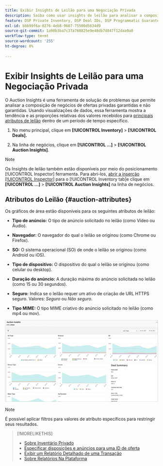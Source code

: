 ```yaml
---
title: Exibir Insights de Leilão para uma Negociação Privada
description: Saiba como usar insights de leilão para analisar a composição de negócios de negócios privados.
feature: DSP Private Inventory, DSP Deal IDs, DSP Programmatic Guaranteed Deals
exl-id: bbb99f6a-0276-4eb8-9607-75500d5634d9
source-git-commit: 1a98b3ba7c37a768825e9e48db7d847f12daa9a0
workflow-type: tm+mt
source-wordcount: '255'
ht-degree: 0%

---
```


# Exibir Insights de Leilão para uma Negociação Privada

O Auction Insights é uma ferramenta de solução de problemas que permite analisar a composição de negócios de ofertas privadas garantidas e não garantidas. Usando visualizações de dados, essa ferramenta mostra a tendência e as proporções relativas dos valores recebidos para [principais atributos de leilão](#auction-attributes) dentro de um período de tempo específico.

1. No menu principal, clique em **[!UICONTROL Inventory]** > **[!UICONTROL Deals].**

1. Na linha de negócios, clique em  **[!UICONTROL ...]** > **[!UICONTROL Auction Insights]**.

>[!NOTE]
>
>Os Insights de leilão também estão disponíveis por meio do posicionamento [!UICONTROL Inspector] ferramenta. Para abri-los, [abrir a inserção [!UICONTROL Inspector]](/help/dsp/campaign-management/reports/placement-details-view.md) para o [!UICONTROL Inventory tab]e clique em **[!UICONTROL ...]** > **[!UICONTROL Auction Insights]** na linha de negócios.

## Atributos do Leilão {#auction-attributes}

Os gráficos de área estão disponíveis para os seguintes atributos de leilão:

* **Tipo de anúncio:** O tipo de anúncio solicitado no leilão (como Vídeo ou Áudio).

* **Navegador:** O navegador do qual o leilão se originou (como Chrome ou Firefox).

* **SO:** O sistema operacional (SO) de onde o leilão se originou (como Android ou iOS).

* **Tipo de dispositivo:** O dispositivo do qual o leilão se originou (como celular ou desktop).

* **Duração do anúncio:** A duração máxima do anúncio solicitada no leilão (como 15 ou 30 segundos).

* **Seguro:** Indica se o leilão requer um ativo de criação de URL HTTPS seguro. Valores: <i>Seguro</i> ou <i>Não seguro</i>.

* **Tipo MIME:** O tipo MIME criativo do anúncio solicitado no leilão (como mp4 ou mov).

![insights do leilão](/help/dsp/assets/auction-insights.png)

>[!NOTE]
>
>É possível aplicar filtros para valores de atributo específicos para restringir seus resultados.

>[!MORELIKETHIS]
>
>* [Sobre Inventário Privado](private-inventory-about.md)
>* [Especificar disposições e anúncios para uma ID de oferta](deal-id-attach-placements.md)
>* [Exibir um Relatório Detalhado de uma Transação](deal-view-report.md)
>* [Sobre Relatórios Na Plataforma](/help/dsp/campaign-management/reports/campaign-reports-about.md)

